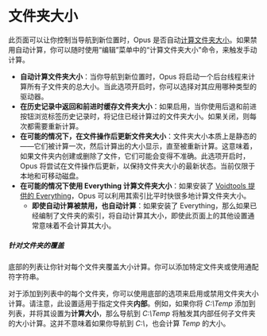 # 文件夹大小

此页面可以让你控制当导航到新位置时，Opus 是否自动[计算文件夹大小](/Manual/basic_concepts/folder_sizes.zh.md)。如果禁用自动计算，你可以随时使用“编辑”菜单中的“计算文件夹大小”命令，来触发手动计算。

- **自动计算文件夹大小**：当你导航到新位置时，Opus 将启动一个后台线程来计算所有子文件夹的总大小。当此选项开启时，你可以选择对其应用哪种类型的驱动器。
- **在历史记录中返回和前进时缓存文件夹大小**：如果启用，当你使用后退和前进按钮浏览标签历史记录时，将记住已经计算过的文件夹大小。如果关闭，则每次都需要重新计算。
- **在可能的情况下，在文件操作后更新文件夹大小**：文件夹大小本质上是静态的——它们被计算一次，然后计算出的大小显示，直至被重新计算。这意味着，如果文件夹内创建或删除了文件，它们可能会变得不准确。此选项开启时，Opus 将尝试在文件操作后更新，以保持文件夹大小的最新状态。当前仅限于本地和可移动磁盘。
- **在可能的情况下使用 Everything 计算文件夹大小**：如果安装了 [Voidtools 提供的 Everything](https://voidtools.com)，Opus 可以利用其索引比平时快很多地计算文件夹大小。
  - **即使自动计算被禁用，也自动计算**：如果安装了 Everything，那么如果已经编制了文件夹的索引，将自动计算其大小，即使此页面上的其他设置通常意味着不会计算其大小。

##### 针对文件夹的覆盖

底部的列表让你针对每个文件夹覆盖大小计算。你可以添加特定文件夹或使用通配符字符串。

对于添加到列表中的每个文件夹，你可以使用底部的选项来启用或禁用文件夹大小计算。请注意，此设置适用于指定文件夹**内部**。例如，如果你将 *C:\Temp* 添加到列表，并将其设置为**计算大小**，那么导航到 *C:\Temp* 将触发其内部任何子文件夹的大小计算。这并不意味着如果你导航到 *C:\\*，也会计算 *Temp* 的大小。